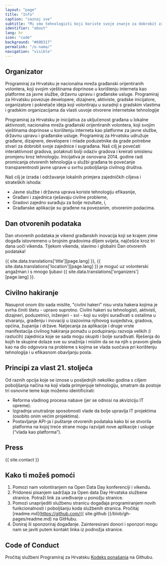 ```yaml
---
layout: "page"
title: "Info"
caption: "saznaj sve"
subtitle: "Mi smo tehnologisti koji koriste svoje znanje za dobrobit zajednice i sugrađana."
identifier: "about"
lang: hr
icon: "code"
background: "#60D317"
permalink: "/o-nama/"
navigation: "visible"
---
```


## Organizator

Programiraj za Hrvatsku je nacionalna mreža građanski orijentiranih volontera, koji svojim vještinama doprinose u korištenju interneta kao platforme za javne službe, državnu upravu i građanske usluge. Programiraj za Hrvatsku povezuje developere, dizajnere, aktiviste, gradske inicijatore, organizatore i pokretače ideja koji volontiraju u suradnji s gradskim vlastima i gradskim organizacijama da vlasti usvoje otvorene internetske tehnologije

Programiraj za Hrvatsku je inicijativa za uključenost građana u lokalne aktivnosti; nacionalna mreža građanski orijentiranih volontera, koji svojim vještinama doprinose u korištenju interneta kao platforme za javne službe, državnu upravu i građanske usluge. Programiraj za Hrvatsku udružuje građane, dizajnere, developere i mlade poduzetnike da grade potrebne stvari za dobrobit svoje zajednice i sugrađana. Naš cilj je povećati interaktivnost gradova, potaknuti bolji odaziv gradova i kreirati smislenu promjenu kroz tehnologiju. Inicijativa je osnovana 2014. godine radi promicanja otvorenih tehnologija u službi građana te povećanje transparentnosti javne uprave u svrhu poboljšanja civilnog društva.

Naš cilj je izrada i održavanje lokalnih primjera zajedničkih ciljeva i strateških ishoda:

* Javne službe i državna uprava koriste tehnologiju efikasnije,
* Građani i zajednica rješavaju civilne probleme,
* Gradovi zajedno surađuju za bolje rezultate, i,
* Građanske aplikacije su građene na povezanim, otvorenim podacima.

## Dan otvorenih podataka

Dan otvorenih podataka je vikend građanskih inovacija koji se krajem zime događa istovremeno u brojnim gradovima diljem svijeta, najčešće kroz tri dana uoči vikenda. Tijekom vikenda, slavimo i globalni Dan otvorenih podataka!

{{ site.data.translations['title'][page.lang] }}, {{ site.data.translations['location'][page.lang] }} je moguć uz volonterski angažman i s mnogo ljubavi {{ site.data.translations['organizers'][page.lang] }}.

## Civilno hakiranje

Nasuprot onom što sada mislite, "civilni hakeri" nisu vrsta hakera kojima je svrha činiti štetu - upravo suprotno. Civilni hakeri su tehnologisti, aktivisti, dizajneri, poduzetnici, inženjeri - svi - koji su voljni surađivati s ostalima u stvaranju, građenju i inovaciji u izazovima njihovog susjedstva, gradova, općina, županija i države.
Natjecanja za aplikacije i druge vrste manifestacija civilnog hakiranja pomažu u podupiranju razvoja velikih (i rastućih) zajednica koje se sada mogu okupiti i bolje surađivati. Rješenja do kojih te skupine dolaze sve su snažnija i mislim da se na njih s pravom gleda kao na dio odgovora na probleme s kojima se vlada suočava pri korištenju tehnologija i u efikasnom obavljanju posla.

## Principi za vlast 21. stoljeća

Od raznih opcija koje se iznose u posljednjih nekoliko godina s ciljem poboljšanja načina na koji vlada primjenjuje tehnologiju, smatram da postoje tri osnovne teme koje možemo identificirati:

* Reforma vladinog procesa nabave (jer se odnosi na akviziciju IT opreme).
* Izgradnja unutrašnje sposobnosti vlade da bolje upravlja IT projektima (osobito onim većim projektima).
* Postavljanje API-ja i puštanje otvorenih podataka kako bi se stvorila platforma na kojoj treće strane mogu razvijati nove aplikacije i usluge (“vlada kao platforma”).

## Press

{{ site.contact }}

## Kako ti možeš pomoći

1. Pomozi nam volontiranjem na Open Data Day konferenciji i vikendu.
2. Pridonesi pisanjem sadržaja za Open data Day Hrvatska službene stranice. Potraži link za uređivanje u ponožju stranice. 
3. Pomozi unaprijediti službenu stranicu događaja programiranjem novih funkcionalnosti i poboljšanju koda službenih stranica. Pročitaj [readme.md](https://github.com/{{ site.github }}/blob/gh-pages/readme.md) na GitHubu.
4. Doniraj ili sponzoriraj događanje. Zainteresirani donori i sponzori mogu nam se javiti putem kontakt linka iz podnožja stranice.

## Code of Conduct

Pročitaj službeni Programiraj za Hrvatsku [Kodeks ponašanja](https://github.com/codeforcroatia/codeofconduct) na Githubu.